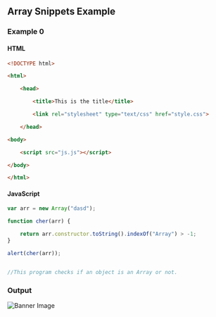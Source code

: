 ## Array Snippets Example

### Example 0

#### HTML

```HTML
<!DOCTYPE html>

<html>

    <head>

        <title>This is the title</title>

        <link rel="stylesheet" type="text/css" href="style.css">

    </head>

<body>

    <script src="js.js"></script>

</body>

</html>
```

#### JavaScript

```JavaScript
var arr = new Array("dasd");

function cher(arr) {

    return arr.constructor.toString().indexOf("Array") > -1;
}

alert(cher(arr));


//This program checks if an object is an Array or not.
````
### Output

![Banner Image](github-content/example-0-output.png/)

